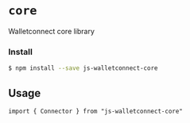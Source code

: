# `core`

Walletconnect core library

### Install

```bash
$ npm install --save js-walletconnect-core
```

## Usage

```
import { Connector } from "js-walletconnect-core"
```
